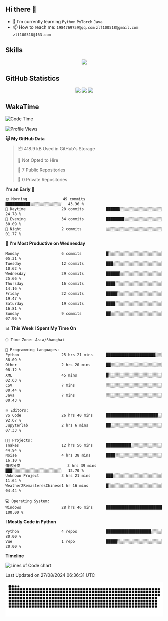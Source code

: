 ## Hi there 👋

- 🌱 I’m currently learning `Python` `PyTorch` `Java`
- 📫 How to reach me: `1984769759@qq.com` `zlf100518@gmail.com` `zlf100518@163.com`

## Skills
<div align="center"> <img src="https://skillicons.dev/icons?i=python,linux,git,github,html,css,js" /> </div>

## GitHub Statistics

<div align="center">
  <img src="https://github-readme-stats.vercel.app/api?username=mrcchenfeng&show_icons=true&theme=tokyonight" />
  <img src="https://github-readme-stats.vercel.app/api/top-langs/?username=mrcchenfeng&show_icons=true&theme=tokyonight" />
  <img src="https://github-readme-activity-graph.vercel.app/graph?username=mrcchenfeng&theme=xcode" />
</div>

## WakaTime

<!--START_SECTION:waka-->
![Code Time](http://img.shields.io/badge/Code%20Time-53%20hrs%207%20mins-blue)

![Profile Views](http://img.shields.io/badge/Profile%20Views-1-blue)

**🐱 My GitHub Data** 

> 📦 418.9 kB Used in GitHub's Storage 
 > 
> 🚫 Not Opted to Hire
 > 
> 📜 7 Public Repositories 
 > 
> 🔑 0 Private Repositories 
 > 
**I'm an Early 🐤** 

```text
🌞 Morning                49 commits          ███████████░░░░░░░░░░░░░░   43.36 % 
🌆 Daytime                28 commits          ██████░░░░░░░░░░░░░░░░░░░   24.78 % 
🌃 Evening                34 commits          ████████░░░░░░░░░░░░░░░░░   30.09 % 
🌙 Night                  2 commits           ░░░░░░░░░░░░░░░░░░░░░░░░░   01.77 % 
```
📅 **I'm Most Productive on Wednesday** 

```text
Monday                   6 commits           █░░░░░░░░░░░░░░░░░░░░░░░░   05.31 % 
Tuesday                  12 commits          ███░░░░░░░░░░░░░░░░░░░░░░   10.62 % 
Wednesday                29 commits          ██████░░░░░░░░░░░░░░░░░░░   25.66 % 
Thursday                 16 commits          ████░░░░░░░░░░░░░░░░░░░░░   14.16 % 
Friday                   22 commits          █████░░░░░░░░░░░░░░░░░░░░   19.47 % 
Saturday                 19 commits          ████░░░░░░░░░░░░░░░░░░░░░   16.81 % 
Sunday                   9 commits           ██░░░░░░░░░░░░░░░░░░░░░░░   07.96 % 
```


📊 **This Week I Spent My Time On** 

```text
🕑︎ Time Zone: Asia/Shanghai

💬 Programming Languages: 
Python                   25 hrs 21 mins      ██████████████████████░░░   88.09 % 
Other                    2 hrs 20 mins       ██░░░░░░░░░░░░░░░░░░░░░░░   08.12 % 
XML                      45 mins             █░░░░░░░░░░░░░░░░░░░░░░░░   02.63 % 
CSV                      7 mins              ░░░░░░░░░░░░░░░░░░░░░░░░░   00.44 % 
Java                     7 mins              ░░░░░░░░░░░░░░░░░░░░░░░░░   00.43 % 

🔥 Editors: 
VS Code                  26 hrs 40 mins      ███████████████████████░░   92.67 % 
Jupyterlab               2 hrs 6 mins        ██░░░░░░░░░░░░░░░░░░░░░░░   07.33 % 

🐱‍💻 Projects: 
snakes                   12 hrs 56 mins      ███████████░░░░░░░░░░░░░░   44.94 % 
Noise                    4 hrs 38 mins       ████░░░░░░░░░░░░░░░░░░░░░   16.10 % 
情感分类                     3 hrs 39 mins       ███░░░░░░░░░░░░░░░░░░░░░░   12.70 % 
Unknown Project          3 hrs 21 mins       ███░░░░░░░░░░░░░░░░░░░░░░   11.64 % 
Weather2RemasteresChinese1 hr 16 mins        █░░░░░░░░░░░░░░░░░░░░░░░░   04.44 % 

💻 Operating System: 
Windows                  28 hrs 46 mins      █████████████████████████   100.00 % 
```

**I Mostly Code in Python** 

```text
Python                   4 repos             ████████████████████░░░░░   80.00 % 
Vue                      1 repo              █████░░░░░░░░░░░░░░░░░░░░   20.00 % 
```



**Timeline**

![Lines of Code chart](https://raw.githubusercontent.com/mrcchenfeng/mrcchenfeng/main/assets/bar_graph.png)


 Last Updated on 27/08/2024 06:36:31 UTC
<!--END_SECTION:waka-->

<div align="center"><img src="./assets/github-snake-dark.svg" /></div>
